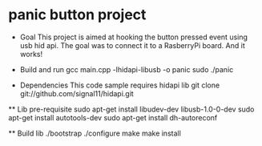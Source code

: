 panic button project
=====
* Goal
This project is aimed at hooking the button pressed event using usb hid api.
The goal was to connect it to a RasberryPi board.
And it works!

* Build and run
gcc main.cpp -lhidapi-libusb -o panic
sudo ./panic 

* Dependencies
This code sample requires hidapi lib
git clone git://github.com/signal11/hidapi.git

** Lib pre-requisite
sudo apt-get install libudev-dev libusb-1.0-0-dev 
sudo apt-get install autotools-dev
sudo apt-get install dh-autoreconf

** Build lib
./bootstrap
./configure
make
make install 

